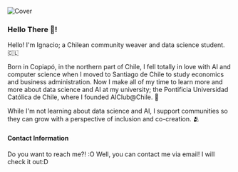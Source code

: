 
![Cover](https://github.com/user-attachments/assets/8424af8d-0672-41c2-90a8-c0b7719d5460)


### Hello There 👋!
Hello! I'm Ignacio; a Chilean community weaver and data science student. 🇨🇱

Born in Copiapó, in the northern part of Chile, I fell totally in love with AI and computer science when I moved to Santiago de Chile to study economics and business administration. Now I make all of my time to learn more and more about data science and AI at my university; the Pontificia Universidad Católica de Chile, where I founded AIClub@Chile. 🤖

While I'm not learning about data science and AI, I support communities so they can grow with a perspective of inclusion and co-creation. 🫂

#### Contact Information
Do you want to reach me?! :O
Well, you can contact me via email! I will check it out:D

